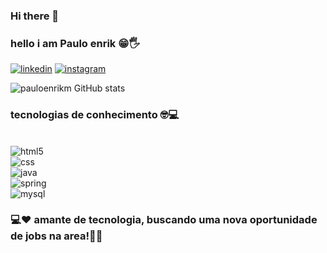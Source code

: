 ### Hi there 👋


### hello i am Paulo enrik 😁🖐️
[![linkedin](https://img.shields.io/badge/LinkedIn-0077B5?style=for-the-badge&logo=linkedin&logoColor=white)](https://www.linkedin.com/in/paulo-enrik-mendes-684457179)
[![instagram](https://img.shields.io/badge/Instagram-E4405F?style=for-the-badge&logo=instagram&logoColor=white)](https://www.instagram.com/paulo.enrik/)

![pauloenrikm GitHub stats](https://github-readme-stats.vercel.app/api?username=pauloenrikm&show_icons=true&theme=radical)

### tecnologias de conhecimento 🤓💻
 


<div style="display: inline_block"></br>
<img align= "center" alt= "html5" src="https://img.shields.io/badge/HTML5-E34F26?style=for-the-badge&logo=html5&logoColor=white"/></div> 
<div style="display: inline_block">
<img align= "center" alt= "css" src= "https://img.shields.io/badge/CSS3-1572B6?style=for-the-badge&logo=css3&logoColor=white"/></div>
<div style="display: inline_block">
<img align= "center" alt= "java" src="https://img.shields.io/badge/Java-ED8B00?style=for-the-badge&logo=java&logoColor=white"/></div>
<div style="display: inline_block">
<img align= "center" alt= "spring" src="https://img.shields.io/badge/Spring-6DB33F?style=for-the-badge&logo=spring&logoColor=white"/></div>
<div style="display: inline_block">
<img align= "center" alt= "mysql" src="https://img.shields.io/badge/MySQL-00000F?style=for-the-badge&logo=mysql&logoColor=white"/></div>

### 💻❤️ amante de tecnologia, buscando uma nova oportunidade de jobs na area!🚀🚀
